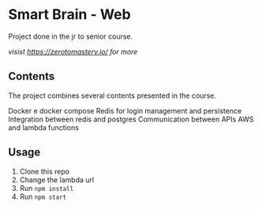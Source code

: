 # Smart Brain - Web

Project done in the jr to senior course.

*visist https://zerotomastery.io/ for more*

## Contents

The project combines several contents presented in the course.

Docker e docker compose
Redis for login management and persistence
Integration between redis and postgres
Communication between APIs
AWS and lambda functions

## Usage
1. Clone this repo
2. Change the lambda url
3. Run `npm install`
4. Run `npm start`
